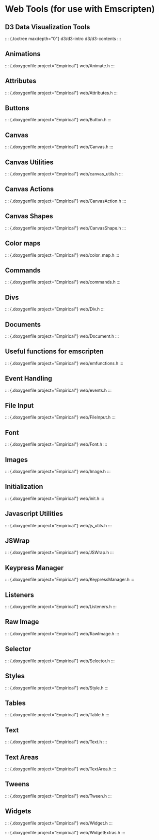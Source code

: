 Web Tools (for use with Emscripten)
===================================

D3 Data Visualization Tools
---------------------------

::: {.toctree maxdepth="0"}
d3/d3-intro d3/d3-contents
:::

Animations
----------

::: {.doxygenfile project="Empirical"}
web/Animate.h
:::

Attributes
----------

::: {.doxygenfile project="Empirical"}
web/Attributes.h
:::

Buttons
-------

::: {.doxygenfile project="Empirical"}
web/Button.h
:::

Canvas
------

::: {.doxygenfile project="Empirical"}
web/Canvas.h
:::

Canvas Utilities
----------------

::: {.doxygenfile project="Empirical"}
web/canvas\_utils.h
:::

Canvas Actions
--------------

::: {.doxygenfile project="Empirical"}
web/CanvasAction.h
:::

Canvas Shapes
-------------

::: {.doxygenfile project="Empirical"}
web/CanvasShape.h
:::

Color maps
----------

::: {.doxygenfile project="Empirical"}
web/color\_map.h
:::

Commands
--------

::: {.doxygenfile project="Empirical"}
web/commands.h
:::

Divs
----

::: {.doxygenfile project="Empirical"}
web/Div.h
:::

Documents
---------

::: {.doxygenfile project="Empirical"}
web/Document.h
:::

Useful functions for emscripten
-------------------------------

::: {.doxygenfile project="Empirical"}
web/emfunctions.h
:::

Event Handling
--------------

::: {.doxygenfile project="Empirical"}
web/events.h
:::

File Input
----------

::: {.doxygenfile project="Empirical"}
web/FileInput.h
:::

Font
----

::: {.doxygenfile project="Empirical"}
web/Font.h
:::

Images
------

::: {.doxygenfile project="Empirical"}
web/Image.h
:::

Initialization
--------------

::: {.doxygenfile project="Empirical"}
web/init.h
:::

Javascript Utilities
--------------------

::: {.doxygenfile project="Empirical"}
web/js\_utils.h
:::

JSWrap
------

::: {.doxygenfile project="Empirical"}
web/JSWrap.h
:::

Keypress Manager
----------------

::: {.doxygenfile project="Empirical"}
web/KeypressManager.h
:::

Listeners
---------

::: {.doxygenfile project="Empirical"}
web/Listeners.h
:::

Raw Image
---------

::: {.doxygenfile project="Empirical"}
web/RawImage.h
:::

Selector
--------

::: {.doxygenfile project="Empirical"}
web/Selector.h
:::

Styles
------

::: {.doxygenfile project="Empirical"}
web/Style.h
:::

Tables
------

::: {.doxygenfile project="Empirical"}
web/Table.h
:::

Text
----

::: {.doxygenfile project="Empirical"}
web/Text.h
:::

Text Areas
----------

::: {.doxygenfile project="Empirical"}
web/TextArea.h
:::

Tweens
------

::: {.doxygenfile project="Empirical"}
web/Tween.h
:::

Widgets
-------

::: {.doxygenfile project="Empirical"}
web/Widget.h
:::

::: {.doxygenfile project="Empirical"}
web/WidgetExtras.h
:::

